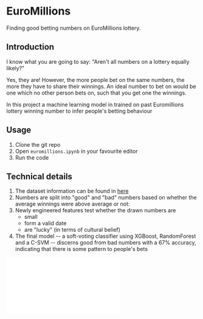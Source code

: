 # EuroMillions
Finding good betting numbers on EuroMillions lottery.

## Introduction

I know what you are going to say: "Aren't all numbers on a lottery
equally likely?"

Yes, they are! However, the more people bet on the same numbers, the
more they have to share their winnings. An ideal number to bet on
would be one which no other person bets on, such that you get one the
winnings.

In this project a machine learning model in trained on past Euromillions
lottery winning number to infer people's betting behaviour



## Usage

1. Clone the git repo
2. Open `euromillions.ipynb` in your favourite editor
3. Run the code



## Technical details

1. The dataset information can be found in
[here](./datasets/README.md)
2. Numbers are split into "good" and "bad" numbers based on whether
the average winnings were above average or not:
3. Newly engineered features test whether the drawn numbers are
   - small
   - form a valid date
   - are "lucky" (in terms of cultural belief)
4. The final model -- a soft-voting classifier using
XGBoost, RandomForest and a C-SVM -- discerns good from bad numbers
with a 67% accuracy, indicating that there is some pattern to people's
bets

![Good and bad numbers](avg-winnings-class.pdf "Distribution of
 winnings at the lottery")

